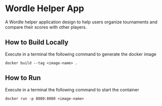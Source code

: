 # Wordle Helper App
A Wordle helper application design to help users organize tournaments and compare their scores with other players.

## How to Build Locally
Execute in a terminal the following command to generate the docker image

``docker build --tag <image-name> .``

## How to Run
Execute in a terminal the following command to start the container

``docker run -p 8080:8080 <image-name>``
